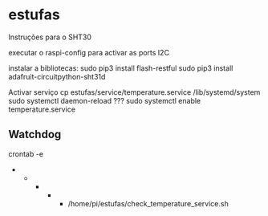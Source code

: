 # estufas

Instruções para o SHT30

executar o raspi-config para activar as ports I2C

instalar a bibliotecas: 
sudo pip3 install flash-restful
sudo pip3 install adafruit-circuitpython-sht31d

Activar serviço
cp estufas/service/temperature.service /lib/systemd/system
sudo systemctl daemon-reload ???
sudo systemctl enable temperature.service

## Watchdog
crontab -e
* * * * * /home/pi/estufas/check_temperature_service.sh
